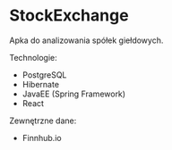 # StockExchange
Apka do analizowania spółek giełdowych.

Technologie:
- PostgreSQL
- Hibernate
- JavaEE (Spring Framework)
- React

Zewnętrzne dane:
- Finnhub.io